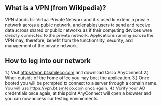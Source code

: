 ## What is a VPN (from Wikipedia)?
VPN stands for Virtual Private Network and it is used to extend a private network across a public network, and enables users to send and receive data across shared or public networks as if their computing devices were directly connected to the private network. Applications running across the VPN may, therefore, benefit from the functionality, security, and management of the private network.

## How to log into our network
1.) Visit https://vpn.bt.smileco.com and download Cisco AnyConnect
2.) When outside of the home office you may boot the application.
3.) Once booted you will be prompted to connect to a server through a domain name. You will use https://vpn.bt.smileco.com once again.
4.) Verify your AD credentials once again, at this point AnyConnect will open a browser and you can now access our testing environments. 

